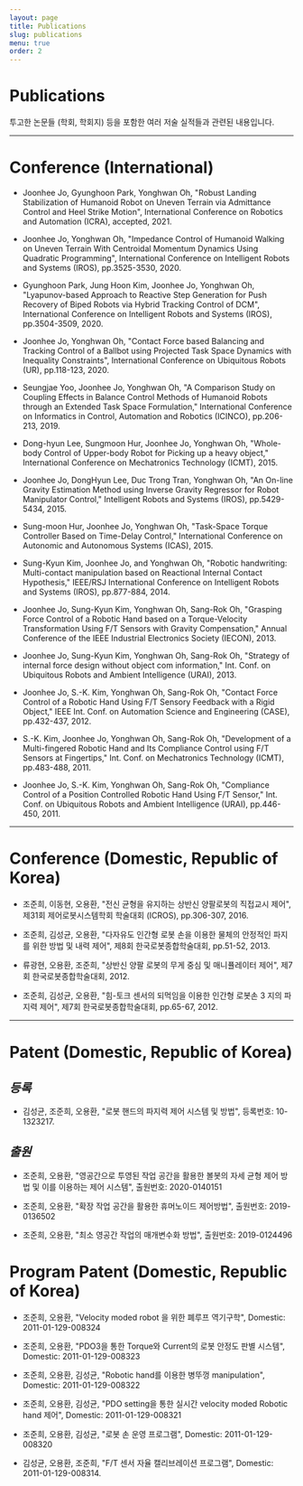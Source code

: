 ```yaml
---
layout: page
title: Publications
slug: publications
menu: true
order: 2
---
```


# **Publications**
투고한 논문들 (학회, 학회지) 등을 포함한 여러 저술 실적들과 관련된 내용입니다.

<hr>


<script src="https://bibbase.org/show?bib=https%3A%2F%2Fraw.githubusercontent.com%2FRian-Jo%2Fhome%2Fmaster%2F_posts%2Fpublication%2Fbibliography.bib&commas=true&jsonp=1"></script>

# **Conference (International)**

 - Joonhee Jo, Gyunghoon Park, Yonghwan Oh, "Robust Landing Stabilization of Humanoid Robot on Uneven Terrain via Admittance Control and Heel Strike Motion", International Conference on Robotics and Automation (ICRA), accepted, 2021.

 - Joonhee Jo, Yonghwan Oh, "Impedance Control of Humanoid Walking on Uneven Terrain With Centroidal Momentum Dynamics Using Quadratic Programming", International Conference on Intelligent Robots and Systems (IROS), pp.3525-3530, 2020.

 - Gyunghoon Park, Jung Hoon Kim, Joonhee Jo, Yonghwan Oh, "Lyapunov-based Approach to Reactive Step Generation for Push Recovery of Biped Robots via Hybrid Tracking Control of DCM", International Conference on Intelligent Robots and Systems (IROS), pp.3504-3509, 2020.

 - Joonhee Jo, Yonghwan Oh, "Contact Force based Balancing and Tracking Control of a Ballbot using Projected Task Space Dynamics with Inequality Constraints", International Conference on Ubiquitous Robots (UR), pp.118-123, 2020.

 - Seungjae Yoo, Joonhee Jo, Yonghwan Oh, "A Comparison Study on Coupling Effects in Balance Control Methods of Humanoid Robots through an Extended Task Space Formulation," International Conference on Informatics in Control, Automation and Robotics (ICINCO), pp.206-213, 2019.

 - Dong-hyun Lee, Sungmoon Hur, Joonhee Jo, Yonghwan Oh, "Whole-body Control of Upper-body Robot for Picking up a heavy object," International Conference on Mechatronics Technology (ICMT), 2015.

 - Joonhee Jo, DongHyun Lee, Duc Trong Tran, Yonghwan Oh, "An On-line   Gravity Estimation Method using Inverse Gravity Regressor for Robot Manipulator Control," Intelligent Robots and Systems (IROS), pp.5429-5434, 2015.

 - Sung-moon Hur, Joonhee Jo, Yonghwan Oh, "Task-Space Torque Controller Based on Time-Delay Control," International Conference on Autonomic and Autonomous Systems (ICAS), 2015.

 - Sung-Kyun Kim, Joonhee Jo, and Yonghwan Oh, "Robotic handwriting: Multi-contact manipulation based on Reactional Internal Contact Hypothesis," IEEE/RSJ International Conference on Intelligent Robots and Systems (IROS), pp.877-884, 2014.

 - Joonhee Jo, Sung-Kyun Kim, Yonghwan Oh, Sang-Rok Oh, "Grasping Force Control of a Robotic Hand based on a Torque-Velocity Transformation Using F/T Sensors with Gravity Compensation," Annual Conference of the IEEE Industrial Electronics Society (IECON), 2013.

 - Joonhee Jo, Sung-Kyun Kim, Yonghwan Oh, Sang-Rok Oh, "Strategy of internal force design without object com information," Int. Conf. on Ubiquitous Robots and Ambient Intelligence (URAI), 2013.

 - Joonhee Jo, S.-K. Kim, Yonghwan Oh, Sang-Rok Oh, "Contact Force Control of a Robotic Hand Using F/T Sensory Feedback with a Rigid Object," IEEE Int. Conf. on Automation Science and Engineering (CASE), pp.432-437, 2012.

 - S.-K. Kim, Joonhee Jo, Yonghwan Oh, Sang-Rok Oh, "Development of a Multi-fingered Robotic Hand and Its Compliance Control using F/T Sensors at Fingertips," Int. Conf. on Mechatronics Technology (ICMT), pp.483-488, 2011.

 - Joonhee Jo, S.-K. Kim, Yonghwan Oh, Sang-Rok Oh, "Compliance Control of a Position Controlled Robotic Hand Using F/T Sensor," Int. Conf. on Ubiquitous Robots and Ambient Intelligence (URAI), pp.446-450, 2011.

<hr>


# **Conference (Domestic, Republic of Korea)**

 - 조준희, 이동현, 오용환, "전신 균형을 유지하는 상반신 양팔로봇의 직접교시 제어", 제31회 제어로봇시스템학회 학술대회 (ICROS), pp.306-307, 2016.

 - 조준희, 김성균, 오용환, "다자유도 인간형 로봇 손을 이용한 물체의 안정적인 파지를 위한 방법 및 내력 제어", 제8회 한국로봇종합학술대회, pp.51-52, 2013.

 - 류광현, 오용환, 조준희, "상반신 양팔 로봇의 무게 중심 및 매니퓰레이터 제어", 제7회 한국로봇종합학술대회, 2012.

 - 조준희, 김성균, 오용환, "힘-토크 센서의 되먹임을 이용한 인간형 로봇손 3 지의 파지력 제어", 제7회 한국로봇종합학술대회, pp.65-67, 2012.

 
<hr>



# **Patent (Domestic, Republic of Korea)**

## *등록*
 - 김성균, 조준희, 오용환, "로봇 핸드의 파지력 제어 시스템 및 방법", 등록번호: 10-1323217.

## *출원*
 - 조준희, 오용환, "영공간으로 투영된 작업 공간을 활용한 볼봇의 자세 균형 제어 방법 및 이를 이용하는 제어 시스템", 출원번호: 2020-0140151

 - 조준희, 오용환, "확장 작업 공간을 활용한 휴머노이드 제어방법", 출원번호: 2019-0136502

 - 조준희, 오용환, "최소 영공간 작업의 매개변수화 방법", 출원번호: 2019-0124496


 
# **Program Patent (Domestic, Republic of Korea)**

 - 조준희, 오용환, "Velocity moded robot 을 위한 폐루프 역기구학", Domestic: 2011-01-129-008324

 - 조준희, 오용환, "PDO3을 통한 Torque와 Current의 로봇 안정도 판별 시스템", Domestic: 2011-01-129-008323

 - 조준희, 오용환, 김성균, "Robotic hand를 이용한 병뚜껑 manipulation", Domestic: 2011-01-129-008322

 - 조준희, 오용환, 김성균, "PDO setting을 통한 실시간 velocity moded Robotic hand 제어", Domestic: 2011-01-129-008321

 - 조준희, 오용환, 김성균, "로봇 손 운영 프로그램", Domestic: 2011-01-129-008320

 - 김성균, 오용환, 조준희, "F/T 센서 자율 캘리브레이션 프로그램", Domestic: 2011-01-129-008314.

